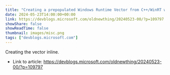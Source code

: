 ```yaml
---
title: "Creating a prepopulated Windows Runtime Vector from C++/WinRT without going through an explicit std::vector"
date: 2024-05-23T14:00:00+00:00
link: https://devblogs.microsoft.com/oldnewthing/20240523-00/?p=109797
showShare: false
showReadTime: false
thumbnail: images/misc.png
tags: ["devblogs.microsoft.com"]
---
```

Creating the vector inline.

- Link to article: https://devblogs.microsoft.com/oldnewthing/20240523-00/?p=109797